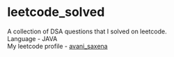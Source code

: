 # leetcode_solved 
A collection of DSA questions that I solved on leetcode.  
Language - JAVA    
My leetcode profile -  [avani_saxena](https://leetcode.com/avani_saxena/)  
